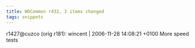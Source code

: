 ```yaml
---
title: WOCommon r432, 2 items changed
tags: snippets
---
```


r1427@cuzco (orig r181): wincent | 2006-11-28 14:08:21 +0100 More speed tests
